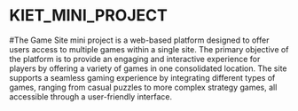 # KIET_MINI_PROJECT
#The Game Site mini project is a web-based platform designed to offer users access to multiple games within a single site. The primary objective of the platform is to provide an engaging and interactive experience for players by offering a variety of games in one consolidated location. The site supports a seamless gaming experience by integrating different types of games, ranging from casual puzzles to more complex strategy games, all accessible through a user-friendly interface.
